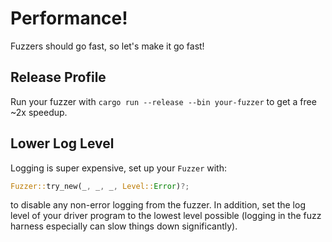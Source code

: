 # Performance!

Fuzzers should go fast, so let's make it go fast!

## Release Profile

Run your fuzzer with `cargo run --release --bin your-fuzzer` to get a free ~2x speedup.

## Lower Log Level

Logging is super expensive, set up your `Fuzzer` with:

```rust
Fuzzer::try_new(_, _, _, Level::Error)?;
```

to disable any non-error logging from the fuzzer. In addition, set the log level of your
driver program to the lowest level possible (logging in the fuzz harness especially
can slow things down significantly).
